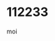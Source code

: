 # 112233
<p> moi </p>
<img url="https://upload.wikimedia.org/wikipedia/commons/thumb/9/98/International_Pok%C3%A9mon_logo.svg/1200px-International_Pok%C3%A9mon_logo.svg.png">
